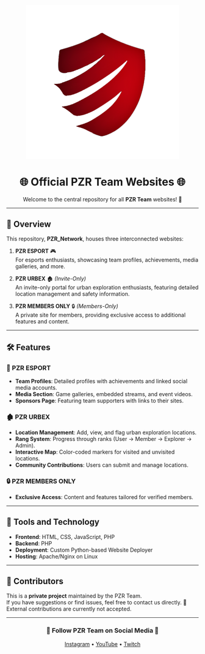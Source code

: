 <div align="center">
  <img src="images/logo/pzr_shield_transparent.png" width="400" alt="PZR Logo">
  <h1>🌐 Official PZR Team Websites 🌐</h1>
  <p>Welcome to the central repository for all <strong>PZR Team</strong> websites! 🚀</p>
</div>

---

## 📂 Overview

This repository, **PZR_Network**, houses three interconnected websites:

1. **PZR ESPORT** 🎮  
   For esports enthusiasts, showcasing team profiles, achievements, media galleries, and more.

2. **PZR URBEX** 🏚️ *(Invite-Only)*  
  An invite-only portal for urban exploration enthusiasts, featuring detailed location management and safety information.

3. **PZR MEMBERS ONLY** 🔒 *(Members-Only)*  
   A private site for members, providing exclusive access to additional features and content.

---

## 🛠️ Features

### 📌 PZR ESPORT
- **Team Profiles**: Detailed profiles with achievements and linked social media accounts.  
- **Media Section**: Game galleries, embedded streams, and event videos.  
- **Sponsors Page**: Featuring team supporters with links to their sites.  

### 🏚️ PZR URBEX
- **Location Management**: Add, view, and flag urban exploration locations.  
- **Rang System**: Progress through ranks (User → Member → Explorer → Admin).   
- **Interactive Map**: Color-coded markers for visited and unvisited locations.  
- **Community Contributions**: Users can submit and manage locations.

### 🔒 PZR MEMBERS ONLY
- **Exclusive Access**: Content and features tailored for verified members.  

---

## 🔧 Tools and Technology

- **Frontend**: HTML, CSS, JavaScript, PHP
- **Backend**: PHP
- **Deployment**: Custom Python-based Website Deployer
- **Hosting**: Apache/Nginx on Linux

---

## 👥 Contributors

This is a **private project** maintained by the PZR Team.  
If you have suggestions or find issues, feel free to contact us directly. 💖  
External contributions are currently not accepted.

---

<div align="center">
  <h3>🙌 Follow PZR Team on Social Media 🙌</h3>
  <p>
    <a href="https://www.instagram.com/pzrteamofficial" target="_blank">Instagram</a> •
    <a href="https://www.youtube.com/@pzrteamofficial" target="_blank">YouTube</a> •
    <a href="https://www.twitch.tv/pzrteam" target="_blank">Twitch</a>
  </p>
</div>
